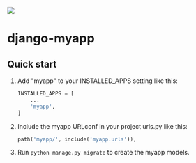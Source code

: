 ![](https://graphics.thomsonreuters.com/style-assets/images/logos/reuters-graphics-logo/svg/graphics-logo-color-dark.svg)

# django-myapp

## Quick start

1. Add "myapp" to your INSTALLED_APPS setting like this:

   ```python
   INSTALLED_APPS = [
       ...
       'myapp',
   ]
   ```

2. Include the myapp URLconf in your project urls.py like this:

   ```python
   path('myapp/', include('myapp.urls')),
   ```

3. Run `python manage.py migrate` to create the myapp models.
